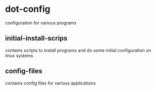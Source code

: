 # dot-config
configuration for various programs


## initial-install-scrips
  
contains scripts to install programs and do some initial configuration on linux systems

## config-files
  
contains config files for various applications
